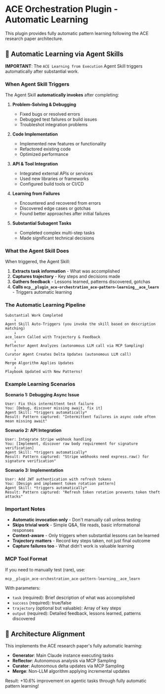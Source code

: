 # ACE Orchestration Plugin - Automatic Learning

This plugin provides fully automatic pattern learning following the ACE research paper architecture.

## 🤖 Automatic Learning via Agent Skills

**IMPORTANT**: The `ACE Learning from Execution` Agent Skill triggers automatically after substantial work.

### When Agent Skill Triggers

The Agent Skill **automatically invokes** after completing:

1. **Problem-Solving & Debugging**
   - Fixed bugs or resolved errors
   - Debugged test failures or build issues
   - Troubleshot integration problems

2. **Code Implementation**
   - Implemented new features or functionality
   - Refactored existing code
   - Optimized performance

3. **API & Tool Integration**
   - Integrated external APIs or services
   - Used new libraries or frameworks
   - Configured build tools or CI/CD

4. **Learning from Failures**
   - Encountered and recovered from errors
   - Discovered edge cases or gotchas
   - Found better approaches after initial failures

5. **Substantial Subagent Tasks**
   - Completed complex multi-step tasks
   - Made significant technical decisions

### What the Agent Skill Does

When triggered, the Agent Skill:
1. **Extracts task information** - What was accomplished
2. **Captures trajectory** - Key steps and decisions made
3. **Gathers feedback** - Lessons learned, patterns discovered, gotchas
4. **Calls `mcp__plugin_ace-orchestration_ace-pattern-learning__ace_learn`** - Triggers automatic learning

### The Automatic Learning Pipeline

```
Substantial Work Completed
    ↓
Agent Skill Auto-Triggers (you invoke the skill based on description matching)
    ↓
ace_learn Called with Trajectory & Feedback
    ↓
Reflector Agent Analyzes (autonomous LLM call via MCP Sampling)
    ↓
Curator Agent Creates Delta Updates (autonomous LLM call)
    ↓
Merge Algorithm Applies Updates
    ↓
Playbook Updated with New Patterns!
```

### Example Learning Scenarios

**Scenario 1: Debugging Async Issue**
```
User: Fix this intermittent test failure
You: [Debug, discover missing await, fix it]
Agent Skill: *triggers automatically*
Result: Pattern captured: "Intermittent failures in async code often mean missing await"
```

**Scenario 2: API Integration**
```
User: Integrate Stripe webhook handling
You: [Implement, discover raw body requirement for signature verification]
Agent Skill: *triggers automatically*
Result: Pattern captured: "Stripe webhooks need express.raw() for signature verification"
```

**Scenario 3: Implementation**
```
User: Add JWT authentication with refresh tokens
You: [Design and implement token rotation pattern]
Agent Skill: *triggers automatically*
Result: Pattern captured: "Refresh token rotation prevents token theft attacks"
```

### Important Notes

- **Automatic invocation only** - Don't manually call unless testing
- **Skips trivial work** - Simple Q&A, file reads, basic informational responses
- **Context-aware** - Only triggers when substantial lessons can be learned
- **Trajectory matters** - Record key steps taken, not just final outcome
- **Capture failures too** - What didn't work is valuable learning

### MCP Tool Format

If you need to manually test (rare), use:
```
mcp__plugin_ace-orchestration_ace-pattern-learning__ace_learn
```

With parameters:
- `task` (required): Brief description of what was accomplished
- `success` (required): true/false
- `trajectory` (optional but valuable): Array of key steps
- `output` (required): Detailed feedback, lessons learned, patterns discovered

## 🎯 Architecture Alignment

This implements the ACE research paper's fully automatic learning:
- **Generator**: Main Claude instance executing tasks
- **Reflector**: Autonomous analysis via MCP Sampling
- **Curator**: Autonomous delta updates via MCP Sampling
- **Merge**: Non-LLM algorithm applying incremental updates

Result: +10.6% improvement on agentic tasks through fully automatic pattern learning!
